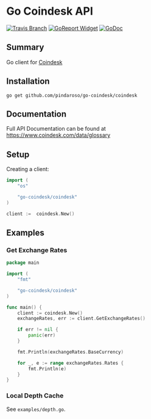 # Go Coindesk API

[![Travis Branch](https://img.shields.io/travis/pindaroso/go-coindesk.svg?style=flat-square)](https://travis-ci.org/pindaroso/go-coindesk.svg?branch=master)
[![GoReport Widget]][GoReport Status]
[![GoDoc](https://godoc.org/github.com/pindaroso/go-coindesk/github?status.svg)](https://godoc.org/github.com/pindaroso/go-coindesk/github)

[GoReport Status]: https://goreportcard.com/report/github.com/pindaroso/go-coindesk?cache
[GoReport Widget]: https://goreportcard.com/badge/github.com/pindaroso/go-coindesk?cache

## Summary

Go client for [Coindesk](https://www.coindesk.com)

## Installation

`go get github.com/pindaroso/go-coindesk/coindesk`

## Documentation

Full API Documentation can be found at https://www.coindesk.com/data/glossary

## Setup

Creating a client:

```go
import (
    "os"

    "go-coindesk/coindesk"
)

client :=  coindesk.New()
```

## Examples

### Get Exchange Rates

```go
package main

import (
    "fmt"

    "go-coindesk/coindesk"
)

func main() {
    client := coindesk.New()
    exchangeRates, err := client.GetExchangeRates()

    if err != nil {
        panic(err)
    }

    fmt.Println(exchangeRates.BaseCurrency)

    for _, e := range exchangeRates.Rates {
        fmt.Println(e)
    }
}
```

### Local Depth Cache

See `examples/depth.go`.
